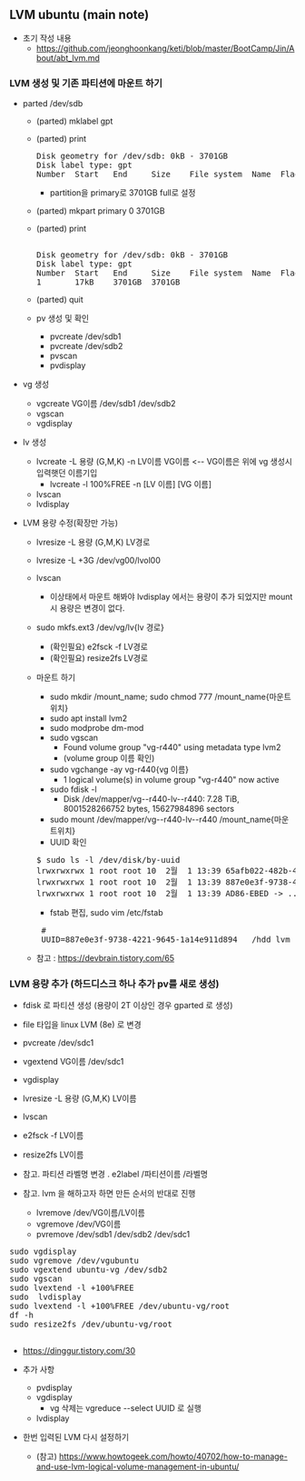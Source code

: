 ## LVM ubuntu (main note)
- 초기 작성 내용
  - https://github.com/jeonghoonkang/keti/blob/master/BootCamp/Jin/About/abt_lvm.md

### LVM 생성 및 기존 파티션에 마운트 하기

- parted /dev/sdb
  - (parted) mklabel gpt
  - (parted) print                                                           
    <pre>
    Disk geometry for /dev/sdb: 0kB - 3701GB
    Disk label type: gpt
    Number  Start   End     Size    File system  Name  Flags
    </pre>
    - partition을 primary로 3701GB full로 설정 
  - (parted) mkpart primary 0 3701GB
  - (parted) print    
    <pre>                                                      
    Disk geometry for /dev/sdb: 0kB - 3701GB
    Disk label type: gpt
    Number  Start   End     Size    File system  Name  Flags
    1       17kB    3701GB  3701GB                                    
    </pre>
  - (parted) quit                                                            
  
  - pv 생성 및 확인 
    - pvcreate /dev/sdb1
    - pvcreate /dev/sdb2
    - pvscan
    - pvdisplay

- vg 생성
  - vgcreate VG이름 /dev/sdb1 /dev/sdb2
  - vgscan
  - vgdisplay

- lv 생성
  - lvcreate -L 용량 (G,M,K) -n  LV이름 VG이름     <-- VG이름은 위에 vg 생성시 입력햇던 이름기입
    - lvcreate -l 100%FREE -n [LV 이름] [VG 이름] 
  - lvscan
  - lvdisplay 

- LVM 용량 수정(확장만 가능)
  - lvresize -L 용량 (G,M,K) LV경로
  - lvresize -L +3G /dev/vg00/lvol00
  - lvscan
    - 이상태에서 마운트 해봐야 lvdisplay  에서는 용량이 추가 되었지만 mount 시 용량은 변경이 없다.
  - sudo mkfs.ext3 /dev/vg/lv{lv 경로} 
    - (확인필요) e2fsck -f LV경로
    - (확인필요) resize2fs LV경로

  - 마운트 하기
    - sudo mkdir /mount_name; sudo chmod 777 /mount_name{마운트위치}
    - sudo apt install lvm2
    - sudo modprobe dm-mod
    - sudo vgscan 
      - Found volume group "vg-r440" using metadata type lvm2 
      - (volume group 이름 확인)
    - sudo vgchange -ay vg-r440{vg 이름}
      -   1 logical volume(s) in volume group "vg-r440" now active 
    - sudo fdisk -l
      - Disk /dev/mapper/vg--r440-lv--r440: 7.28 TiB, 8001528266752 bytes, 15627984896 sectors
    - sudo mount /dev/mapper/vg--r440-lv--r440 /mount_name{마운트위치}   
    - UUID 확인 
    <pre>
    $ sudo ls -l /dev/disk/by-uuid
    lrwxrwxrwx 1 root root 10  2월  1 13:39 65afb022-482b-4244-ba26-bc4d469ab131 -> ../../sda2
    lrwxrwxrwx 1 root root 10  2월  1 13:39 887e0e3f-9738-4221-9645-1a14e911d894 -> ../../dm-0
    lrwxrwxrwx 1 root root 10  2월  1 13:39 AD86-EBED -> ../../sda1
    </pre>
    - fstab 편집, sudo vim /etc/fstab
    <pre>
     # <file system> <mount point>   <type>  <options>       <dump>  <pass>
     UUID=887e0e3f-9738-4221-9645-1a14e911d894   /hdd_lvm    ext3    defaults    0   1
    </pre>
     
  - 참고 : https://devbrain.tistory.com/65

### LVM  용량 추가 (하드디스크 하나 추가 pv를 새로 생성)

  - fdisk 로 파티션 생성 (용량이 2T 이상인 경우 gparted 로 생성) 
  - file 타입을 linux LVM (8e) 로 변경

  - pvcreate /dev/sdc1
  - vgextend VG이름 /dev/sdc1
  - vgdisplay

  - lvresize -L 용량 (G,M,K) LV이름
  - lvscan

  - e2fsck -f LV이름
  - resize2fs LV이름

  - 참고. 파티션 라벨명 변경 . e2label /파티션이름 /라벨명
  - 참고. lvm 을 해하고자 하면 만든 순서의 반대로 진행

    - lvremove /dev/VG이름/LV이름
    - vgremove /dev/VG이름
    - pvremove /dev/sdb1 /dev/sdb2 /dev/sdc1


<pre>
sudo vgdisplay
sudo vgremove /dev/vgubuntu                                                                                                                                          
sudo vgextend ubuntu-vg /dev/sdb2                                                                                                                                
sudo vgscan                                                                                                                                                      
sudo lvextend -l +100%FREE                                                                                                                                         
sudo  lvdisplay                                                                                                                                                  
sudo lvextend -l +100%FREE /dev/ubuntu-vg/root                                                                                                                   
df -h                                                                                                                                                            
sudo resize2fs /dev/ubuntu-vg/root   
</pre>

## 
- https://dinggur.tistory.com/30

- 추가 사항
  - pvdisplay
  - vgdisplay
    - vg 삭제는 vgreduce --select UUID 로 실행 
  - lvdisplay
- 한번 입력된 LVM 다시 설정하기
  - (참고) https://www.howtogeek.com/howto/40702/how-to-manage-and-use-lvm-logical-volume-management-in-ubuntu/
  
  
